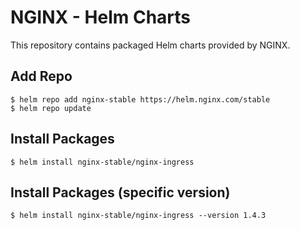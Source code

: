 # NGINX - Helm Charts

This repository contains packaged Helm charts provided by NGINX.

## Add Repo

```console
$ helm repo add nginx-stable https://helm.nginx.com/stable
$ helm repo update
```

## Install Packages

```console
$ helm install nginx-stable/nginx-ingress
```

## Install Packages (specific version)

```console
$ helm install nginx-stable/nginx-ingress --version 1.4.3
```